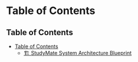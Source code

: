 # Table of Contents

## Table of Contents

- [Table of Contents](#table-of-contents)
  - [🏗️ StudyMate System Architecture Blueprint](./studymate-system-architecture-blueprint.md)
